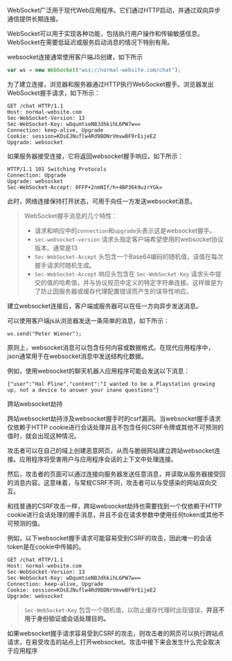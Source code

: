 WebSocket广泛用于现代Web应用程序。它们通过HTTP启动，并通过双向异步通信提供长期连接。

WebSocket可以用于实现各种功能，包括执行用户操作和传输敏感信息。WebSocket在需要低延迟或服务启动消息的情况下特别有用。

websocket连接通常使用客户端JS创建，如下所示

```js
var ws = new WebSocket("wss://normal-website.com/chat");
```

为了建立连接，浏览器和服务器通过HTTP执行WebSocket握手。浏览器发出WebSocket握手请求，如下所示：

```http
GET /chat HTTP/1.1
Host: normal-website.com
Sec-WebSocket-Version: 13
Sec-WebSocket-Key: wDqumtseNBJdhkihL6PW7w==
Connection: keep-alive, Upgrade
Cookie: session=KOsEJNuflw4Rd9BDNrVmvwBF9rEijeE2
Upgrade: websocket
```

如果服务器接受连接，它将返回websocket握手响应，如下所示：

```solidity
HTTP/1.1 101 Switching Protocols
Connection: Upgrade
Upgrade: websocket
Sec-WebSocket-Accept: 0FFP+2nmNIf/h+4BP36k9uzrYGk=
```

此时，网络连接保持打开状态，可用于向任一方发送websocket消息。

>WebSocket握手消息的几个特性：
>
>- 请求和响应中的`connection`和`upgrade`头表示这是websocket握手。
>- `sec-websocket-version` 请求头指定客户端希望使用的websocket协议版本。通常是13
>- `Sec-WebSocket-Accept` 头包含一个Base64编码的随机值，该值在每次握手请求时随机生成。
>- `Sec-WebSocket-Accept` 响应头包含在 `Sec-WebSocket-Key` 请求头中提交的值的哈希值，并与协议规范中定义的特定字符串连接。这样做是为了防止因服务器或缓存代理配置错误而产生的误导性响应。

建立websocket连接后，客户端或服务器可以在任一方向异步发送消息。

可以使用客户端js从浏览器发送一条简单的消息，如下所示：

```solidity
ws.send("Peter Wiener");
```

原则上，websocket消息可以包含任何内容或数据格式。在现代应用程序中，json通常用于在websocket消息中发送结构化数据。

例如，使用websocket的聊天机器人应用程序可能会发送以下消息：

```solidity
{"user":"Hal Pline","content":"I wanted to be a Playstation growing up, not a device to answer your inane questions"}
```

跨站websocket劫持

跨站websocket劫持涉及websocket握手时的csrf漏洞。当websocket握手请求仅依赖于HTTP cookie进行会话处理并且不包含任何CSRF令牌或其他不可预测的值时，就会出现这种情况。

攻击者可以在自己的域上创建恶意网页，从而与脆弱网站建立跨站websocket连接。应用程序将受害用户与应用程序会话的上下文中处理连接。

然后，攻击者的页面可以通过连接向服务器发送任意消息，并读取从服务器接受回的消息内容。这意味着，与常规CSRF不同，攻击者可以与受感染的网站双向交互。

和找普通的CSRF攻击一样，跨站websocket劫持也需要找到一个仅依赖于HTTP cookie进行会话处理的握手消息，并且不会在请求参数中使用任何token或其他不可预测的值。

例如，以下websocket握手请求可能容易受到CSRF的攻击，因此唯一的会话token是在cookie中传输的。

```http
GET /chat HTTP/1.1
Host: normal-website.com
Sec-WebSocket-Version: 13
Sec-WebSocket-Key: wDqumtseNBJdhkihL6PW7w==
Connection: keep-alive, Upgrade
Cookie: session=KOsEJNuflw4Rd9BDNrVmvwBF9rEijeE2
Upgrade: websocket
```

> `Sec-WebSocket-Key` 包含一个随机值，以防止缓存代理时出现错误，**并且不用于身份验证或会话处理目的。**

如果websocket握手请求容易受到CSRF的攻击，则攻击者的网页可以执行跨站点请求，在易受攻击的站点上打开websocket。攻击中接下来会发生什么完全取决于应用程序